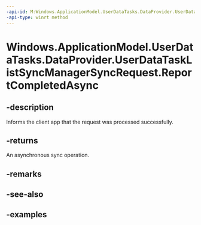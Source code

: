 ```yaml
---
-api-id: M:Windows.ApplicationModel.UserDataTasks.DataProvider.UserDataTaskListSyncManagerSyncRequest.ReportCompletedAsync
-api-type: winrt method
---
```


<!-- Method syntax.
public IAsyncAction UserDataTaskListSyncManagerSyncRequest.ReportCompletedAsync()
-->

# Windows.ApplicationModel.UserDataTasks.DataProvider.UserDataTaskListSyncManagerSyncRequest.ReportCompletedAsync


## -description

Informs the client app that the request was processed successfully.

## -returns

An asynchronous sync operation.

## -remarks

## -see-also

## -examples

